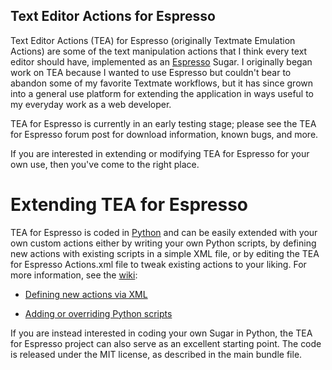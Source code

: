 Text Editor Actions for Espresso
--------------------------------

Text Editor Actions (TEA) for Espresso (originally Textmate Emulation
Actions) are some of the text manipulation actions that
I think every text editor should have, implemented as an [Espresso][1]
Sugar. I originally began work on TEA because I wanted to use Espresso
but couldn't bear to abandon some of my favorite Textmate workflows, but
it has since grown into a general use platform for extending the application
in ways useful to my everyday work as a web developer.

TEA for Espresso is currently in an early testing stage; please see the
TEA for Espresso forum post for download information, known bugs,
and more.

If you are interested in extending or modifying TEA for Espresso
for your own use, then you've come to the right place.

   [1]: http://macrabbit.com/espresso/

Extending TEA for Espresso
==========================

TEA for Espresso is coded in [Python][3] and can be easily extended with
your own custom actions either by writing your own Python scripts, by defining
new actions with existing scripts in a simple XML file, or by
editing the TEA for Espresso Actions.xml file to tweak existing actions
to your liking.  For more information, see the [wiki][4]:

* [Defining new actions via XML][5]
* [Adding or overriding Python scripts][6]

   [3]: http://python.org/
   [4]: https://github.com/onecrayon/tea-for-espresso/wikis
   [5]: https://github.com/onecrayon/tea-for-espresso/wikis/adding-your-own-actions
   [6]: https://github.com/onecrayon/tea-for-espresso/wikis/adding-or-overriding-python-scripts

If you are instead interested in coding your own
Sugar in Python, the TEA for Espresso project can also serve as an excellent
starting point.  The code is released under the MIT license, as described in
the main bundle file.